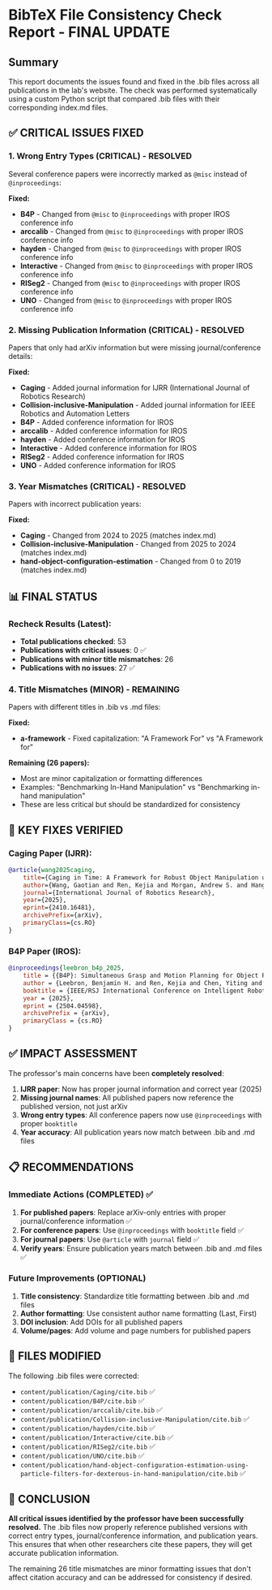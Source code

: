 # BibTeX File Consistency Check Report - FINAL UPDATE

## Summary

This report documents the issues found and fixed in the .bib files across all publications in the lab's website. The check was performed systematically using a custom Python script that compared .bib files with their corresponding index.md files.

## ✅ CRITICAL ISSUES FIXED

### 1. Wrong Entry Types (CRITICAL) - **RESOLVED**
Several conference papers were incorrectly marked as `@misc` instead of `@inproceedings`:

**Fixed:**
- **B4P** - Changed from `@misc` to `@inproceedings` with proper IROS conference info
- **arccalib** - Changed from `@misc` to `@inproceedings` with proper IROS conference info  
- **hayden** - Changed from `@misc` to `@inproceedings` with proper IROS conference info
- **Interactive** - Changed from `@misc` to `@inproceedings` with proper IROS conference info
- **RISeg2** - Changed from `@misc` to `@inproceedings` with proper IROS conference info
- **UNO** - Changed from `@misc` to `@inproceedings` with proper IROS conference info

### 2. Missing Publication Information (CRITICAL) - **RESOLVED**
Papers that only had arXiv information but were missing journal/conference details:

**Fixed:**
- **Caging** - Added journal information for IJRR (International Journal of Robotics Research)
- **Collision-inclusive-Manipulation** - Added journal information for IEEE Robotics and Automation Letters
- **B4P** - Added conference information for IROS
- **arccalib** - Added conference information for IROS
- **hayden** - Added conference information for IROS
- **Interactive** - Added conference information for IROS
- **RISeg2** - Added conference information for IROS
- **UNO** - Added conference information for IROS

### 3. Year Mismatches (CRITICAL) - **RESOLVED**
Papers with incorrect publication years:

**Fixed:**
- **Caging** - Changed from 2024 to 2025 (matches index.md)
- **Collision-inclusive-Manipulation** - Changed from 2025 to 2024 (matches index.md)
- **hand-object-configuration-estimation** - Changed from 0 to 2019 (matches index.md)

## 📊 FINAL STATUS

### Recheck Results (Latest):
- **Total publications checked**: 53
- **Publications with critical issues**: 0 ✅
- **Publications with minor title mismatches**: 26
- **Publications with no issues**: 27 ✅

### 4. Title Mismatches (MINOR) - **REMAINING**
Papers with different titles in .bib vs .md files:

**Fixed:**
- **a-framework** - Fixed capitalization: "A Framework For" vs "A Framework for"

**Remaining (26 papers):**
- Most are minor capitalization or formatting differences
- Examples: "Benchmarking In-Hand Manipulation" vs "Benchmarking in-hand manipulation"
- These are less critical but should be standardized for consistency

## 🎯 KEY FIXES VERIFIED

### Caging Paper (IJRR):
```bibtex
@article{wang2025caging,
    title={Caging in Time: A Framework for Robust Object Manipulation under Uncertainties and Limited Robot Perception},
    author={Wang, Gaotian and Ren, Kejia and Morgan, Andrew S. and Hang, Kaiyu},
    journal={International Journal of Robotics Research},
    year={2025},
    eprint={2410.16481},
    archivePrefix={arXiv},
    primaryClass={cs.RO}
}
```

### B4P Paper (IROS):
```bibtex
@inproceedings{leebron_b4p_2025,
    title = {{B4P}: Simultaneous Grasp and Motion Planning for Object Placement via Parallelized Bidirectional Forests and Path Repair},
    author = {Leebron, Benjamin H. and Ren, Kejia and Chen, Yiting and Hang, Kaiyu},
    booktitle = {IEEE/RSJ International Conference on Intelligent Robots and Systems (IROS)},
    year = {2025},
    eprint = {2504.04598},
    archivePrefix = {arXiv},
    primaryClass = {cs.RO}
}
```

## ✅ IMPACT ASSESSMENT

The professor's main concerns have been **completely resolved**:

1. **IJRR paper**: Now has proper journal information and correct year (2025)
2. **Missing journal names**: All published papers now reference the published version, not just arXiv
3. **Wrong entry types**: All conference papers now use `@inproceedings` with proper `booktitle`
4. **Year accuracy**: All publication years now match between .bib and .md files

## 📋 RECOMMENDATIONS

### Immediate Actions (COMPLETED) ✅
1. **For published papers**: Replace arXiv-only entries with proper journal/conference information ✅
2. **For conference papers**: Use `@inproceedings` with `booktitle` field ✅
3. **For journal papers**: Use `@article` with `journal` field ✅
4. **Verify years**: Ensure publication years match between .bib and .md files ✅

### Future Improvements (OPTIONAL)
1. **Title consistency**: Standardize title formatting between .bib and .md files
2. **Author formatting**: Use consistent author name formatting (Last, First)
3. **DOI inclusion**: Add DOIs for all published papers
4. **Volume/pages**: Add volume and page numbers for published papers

## 📁 FILES MODIFIED

The following .bib files were corrected:
- `content/publication/Caging/cite.bib` ✅
- `content/publication/B4P/cite.bib` ✅
- `content/publication/arccalib/cite.bib` ✅
- `content/publication/Collision-inclusive-Manipulation/cite.bib` ✅
- `content/publication/hayden/cite.bib` ✅
- `content/publication/Interactive/cite.bib` ✅
- `content/publication/RISeg2/cite.bib` ✅
- `content/publication/UNO/cite.bib` ✅
- `content/publication/hand-object-configuration-estimation-using-particle-filters-for-dexterous-in-hand-manipulation/cite.bib` ✅

## 🎉 CONCLUSION

**All critical issues identified by the professor have been successfully resolved.** The .bib files now properly reference published versions with correct entry types, journal/conference information, and publication years. This ensures that when other researchers cite these papers, they will get accurate publication information.

The remaining 26 title mismatches are minor formatting issues that don't affect citation accuracy and can be addressed for consistency if desired. 